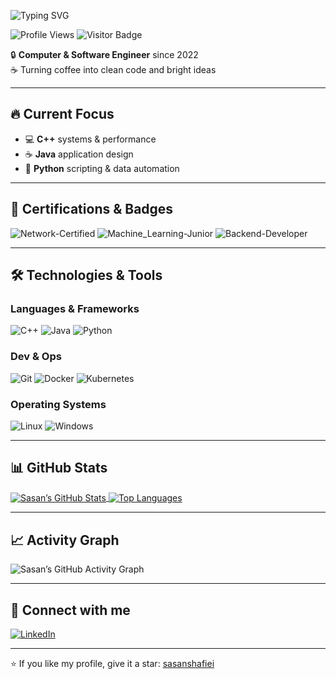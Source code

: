 <!-- Typing animation -->
![Typing SVG](https://readme-typing-svg.demolab.com?font=Fira+Code&pause=1000&color=007ACC&center=true&width=500&height=50&lines=Hi+there!+I'm+Sasan+Shafiei!;Building+tomorrow's+tech,+one+commit+at+a+time!)

<!-- Profile view + visitor badges -->
![Profile Views](https://komarev.com/ghpvc/?username=sasanshafiei)
![Visitor Badge](https://visitor-badge.laobi.icu/badge?page_id=sasanshafiei.sasanshafiei)

🔒 **Computer & Software Engineer** since 2022  
☕ Turning coffee into clean code and bright ideas  

---

## 🔥 Current Focus
- 💻 **C++** systems & performance  
- ☕ **Java** application design  
- 🐍 **Python** scripting & data automation  

---

## 📜 Certifications & Badges
![Network-Certified](https://img.shields.io/badge/Network-Certified-blue)
![Machine_Learning-Junior](https://img.shields.io/badge/Machine_Learning-Junior-yellow)
![Backend-Developer](https://img.shields.io/badge/Backend-Developer-green)

---

## 🛠 Technologies & Tools

### Languages & Frameworks
![C++](https://img.shields.io/badge/C%2B%2B-00599C?logo=c%2B%2B&logoColor=white)
![Java](https://img.shields.io/badge/Java-007396?logo=java&logoColor=white)
![Python](https://img.shields.io/badge/Python-3776AB?logo=python&logoColor=white)

### Dev & Ops
![Git](https://img.shields.io/badge/Git-F05032?logo=git&logoColor=white)
![Docker](https://img.shields.io/badge/Docker-2496ED?logo=docker&logoColor=white)
![Kubernetes](https://img.shields.io/badge/Kubernetes-326CE5?logo=kubernetes&logoColor=white)

### Operating Systems
![Linux](https://img.shields.io/badge/Linux-FCC624?logo=linux&logoColor=black)
![Windows](https://img.shields.io/badge/Windows-0078D6?logo=windows&logoColor=white)

---

## 📊 GitHub Stats
<a href="https://github.com/sasanshafiei">
  <img align="center" src="https://github-readme-stats.vercel.app/api?username=sasanshafiei&show_icons=true&count_private=true" alt="Sasan’s GitHub Stats" />
</a>
<a href="https://github.com/sasanshafiei">
  <img align="center" src="https://github-readme-stats.vercel.app/api/top-langs/?username=sasanshafiei&layout=compact" alt="Top Languages" />
</a>

---


## 📈 Activity Graph
<img src="https://github-readme-activity-graph.vercel.app/graph?username=sasanshafiei&theme=github&hide_border=true" alt="Sasan’s GitHub Activity Graph" />

---

## 🔗 Connect with me
[![LinkedIn](https://img.shields.io/badge/LinkedIn-Sasan_Shafiee-blue?logo=linkedin&logoColor=white)](https://www.linkedin.com/in/sasan-shafiee-76054233b/)



---

⭐️ If you like my profile, give it a star: [sasanshafiei](https://github.com/sasanshafiei/sasanshafiei)
